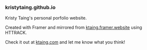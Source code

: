 ### kristytaing.github.io
Kristy Taing's personal porfolio website.

Created with Framer and mirrored from [ktaing.framer.website](https://ktaing.framer.website/) using HTTRACK.

Check it out at [ktaing.com](https://ktaing.com/) and let me know what you think!
